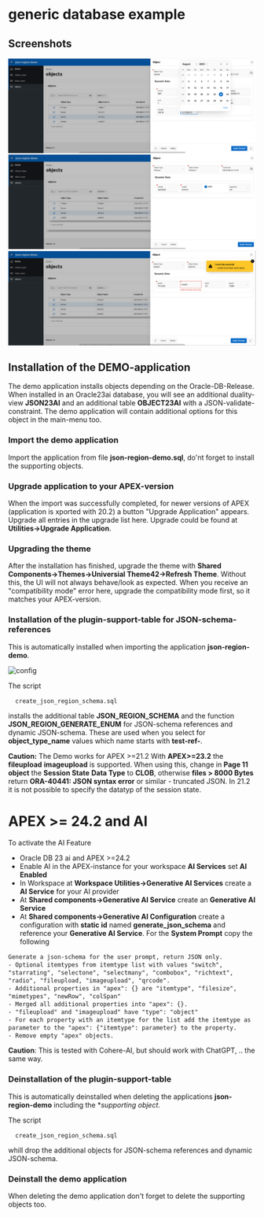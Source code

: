 # generic database example

## Screenshots
![Server](server.png)
![Printer](printer.png)
![Switch](switch.png)



## Installation of the DEMO-application

The demo application installs objects depending on the Oracle-DB-Release.
When  installed in an Oracle23ai database, you will see an additional duality-view **JSON23AI** and an additional table **OBJECT23AI** with a JSON-validate-constraint.
The demo application will contain additional options for this object in the main-menu too.

### Import the demo application

Import the application from file **json-region-demo.sql**, do'nt forget to install the supporting objects.

### Upgrade application to your APEX-version

When the import was successfully completed, for newer versions of APEX (application is xported with 20.2) a button "Upgrade Application" appears. Upgrade all entries in the upgrade list here.
Upgrade could be found at **Utilities->Upgrade Application**.

### Upgrading the theme

After the installation has finished, upgrade the theme with **Shared Components->Themes->Universial Theme42->Refresh Theme**.
Without this, the UI will not always behave/look as expected.
When you receive an "compatibility mode" error here, upgrade the compatibility mode first, so it matches your APEX-version.  

### Installation of the plugin-support-table for JSON-schema-references

This is automatically installed when importing the application **json-region-demo**.

![config](region-config-0.png)

The script 
```
  create_json_region_schema.sql
```

installs the additional table **JSON_REGION_SCHEMA** and the function **JSON_REGION_GENERATE_ENUM** for JSON-schema references and dynamic JSON-schema.
These are used when you select for **object_type_name** values which name starts with **test-ref-**.

**Caution:** The Demo works for APEX >=21.2
With **APEX>=23.2** the **fileupload** **imageupload** is supported. When using this, change in **Page 11 object** the **Session State** **Data Type** to **CLOB**, otherwise **files > 8000 Bytes** return **ORA-40441: JSON syntax error** or similar - truncated JSON.
In 21.2 it is not possible to specify the datatyp of the session state.

# APEX >= 24.2 and AI

To activate the AI Feature
- Oracle DB 23 ai and APEX >=24.2
- Enable AI in the APEX-instance for your workspace **AI Services** set **AI Enabled**
- In Workspace at **Workspace Utilities->Generative AI Services** create a **AI Service** for your AI provider 
- At **Shared components->Generative AI Service** create an **Generative AI Service**
- At **Shared components->Generative AI Configuration** create a configuration with **static id** named **generate_json_schema** and reference your **Generative AI Service**. For the **System Prompt** copy the following 

```
Generate a json-schema for the user prompt, return JSON only.
- Optional itemtypes from itemtype list with values "switch", "starrating", "selectone", "selectmany", "combobox", "richtext", "radio", "fileupload, "imageupload", "qrcode".
- Additional properties in "apex": {} are "itemtype", "filesize", "mimetypes", "newRow", "colSpan" 
- Merged all additional properties into "apex": {}.
- "fileupload" and "imageupload" have "type": "object"
- For each property with an itemtype for the list add the itemtype as parameter to the "apex": {"itemtype": parameter} to the property.
- Remove empty "apex" objects.
```

**Caution**: This is tested with Cohere-AI, but should work with ChatGPT, .. the same way.

### Deinstallation of the plugin-support-table

This is automatically deinstalled when deleting the applications  **json-region-demo** including the **supporting object*.

The script 
```
  create_json_region_schema.sql
```
whill drop the additional objects for JSON-schema references and dynamic JSON-schema.

### Deinstall the demo application

When deleting the demo application don't forget to delete the supporting objects too.

